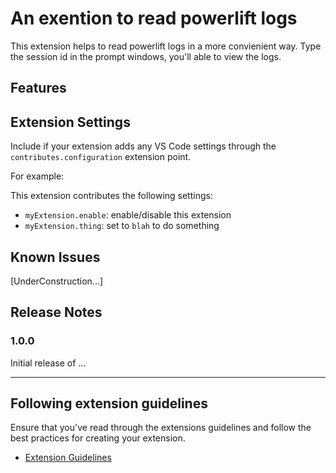 # An exention to read powerlift logs 

This extension helps to read powerlift logs in a more convienient way. Type the session id in the prompt windows, you'll able to view the logs.

## Features

## Extension Settings

Include if your extension adds any VS Code settings through the `contributes.configuration` extension point.

For example:

This extension contributes the following settings:

* `myExtension.enable`: enable/disable this extension
* `myExtension.thing`: set to `blah` to do something

## Known Issues

\[UnderConstruction...\]

## Release Notes

### 1.0.0

Initial release of ...

-----------------------------------------------------------------------------------------------------------
## Following extension guidelines

Ensure that you've read through the extensions guidelines and follow the best practices for creating your extension.

* [Extension Guidelines](https://code.visualstudio.com/api/references/extension-guidelines)
